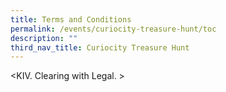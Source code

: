 ```yaml
---
title: Terms and Conditions
permalink: /events/curiocity-treasure-hunt/toc
description: ""
third_nav_title: Curiocity Treasure Hunt
---
```

<KIV. Clearing with Legal. >